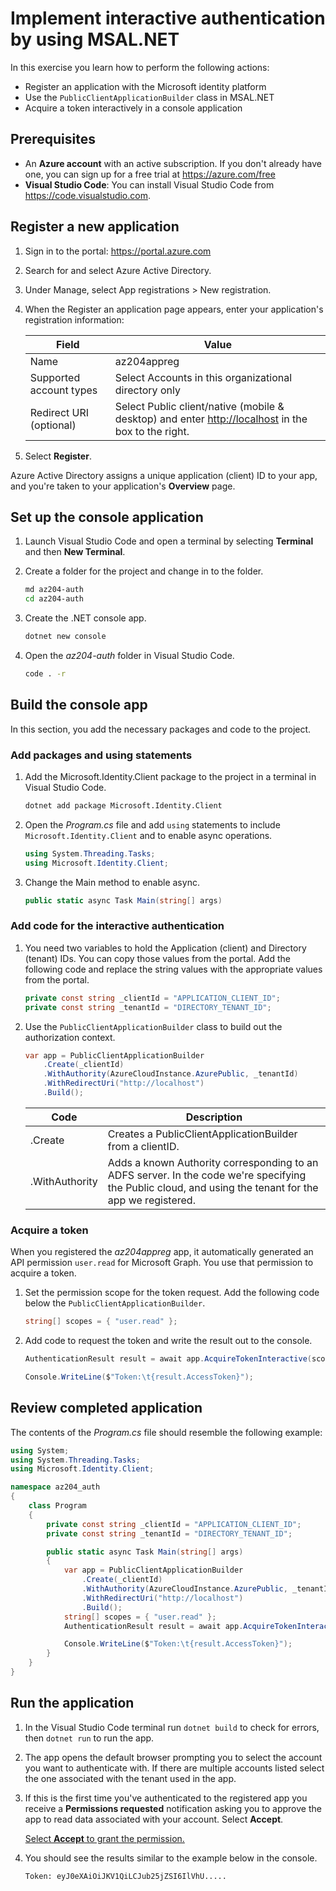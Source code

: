 # Implement interactive authentication by using MSAL.NET

In this exercise you learn how to perform the following actions:

- Register an application with the Microsoft identity platform
- Use the `PublicClientApplicationBuilder` class in MSAL.NET
- Acquire a token interactively in a console application

## Prerequisites

- An **Azure account** with an active subscription. If you don't already have one, you can sign up for a free trial at <https://azure.com/free>
- **Visual Studio Code**: You can install Visual Studio Code from <https://code.visualstudio.com>.

## Register a new application

1. Sign in to the portal: <https://portal.azure.com>
1. Search for and select Azure Active Directory.
1. Under Manage, select App registrations > New registration.
1. When the Register an application page appears, enter your application's registration information:

   | Field                   | Value                                                                                                |
   | ----------------------- | ---------------------------------------------------------------------------------------------------- |
   | Name                    | az204appreg                                                                                          |
   | Supported account types | Select Accounts in this organizational directory only                                                |
   | Redirect URI (optional) | Select Public client/native (mobile & desktop) and enter <http://localhost> in the box to the right. |

1. Select **Register**.

Azure Active Directory assigns a unique application (client) ID to your app, and you're taken to your application's **Overview** page.

## Set up the console application

1. Launch Visual Studio Code and open a terminal by selecting **Terminal** and then **New Terminal**.
1. Create a folder for the project and change in to the folder.

   ```sh
   md az204-auth
   cd az204-auth
   ```

1. Create the .NET console app.

   ```sh
   dotnet new console
   ```

1. Open the _az204-auth_ folder in Visual Studio Code.

   ```sh
   code . -r
   ```

## Build the console app

In this section, you add the necessary packages and code to the project.

### Add packages and using statements

1. Add the Microsoft.Identity.Client package to the project in a terminal in Visual Studio Code.

   ```sh
   dotnet add package Microsoft.Identity.Client
   ```

1. Open the _Program.cs_ file and add `using` statements to include `Microsoft.Identity.Client` and to enable async operations.

   ```csharp
   using System.Threading.Tasks;
   using Microsoft.Identity.Client;
   ```

1. Change the Main method to enable async.

   ```csharp
   public static async Task Main(string[] args)
   ```

### Add code for the interactive authentication

1. You need two variables to hold the Application (client) and Directory (tenant) IDs. You can copy those values from the portal. Add the following code and replace the string values with the appropriate values from the portal.

   ```csharp
   private const string _clientId = "APPLICATION_CLIENT_ID";
   private const string _tenantId = "DIRECTORY_TENANT_ID";
   ```

1. Use the `PublicClientApplicationBuilder` class to build out the authorization context.

   ```csharp
   var app = PublicClientApplicationBuilder
       .Create(_clientId)
       .WithAuthority(AzureCloudInstance.AzurePublic, _tenantId)
       .WithRedirectUri("http://localhost")
       .Build();
   ```

   | Code           | Description                                                                                                                                            |
   | -------------- | ------------------------------------------------------------------------------------------------------------------------------------------------------ |
   | .Create        | Creates a PublicClientApplicationBuilder from a clientID.                                                                                              |
   | .WithAuthority | Adds a known Authority corresponding to an ADFS server. In the code we're specifying the Public cloud, and using the tenant for the app we registered. |

### Acquire a token

When you registered the _az204appreg_ app, it automatically generated an API permission `user.read` for Microsoft Graph. You use that permission to acquire a token.

1. Set the permission scope for the token request. Add the following code below the `PublicClientApplicationBuilder`.

   ```csharp
   string[] scopes = { "user.read" };
   ```

1. Add code to request the token and write the result out to the console.

   ```csharp
   AuthenticationResult result = await app.AcquireTokenInteractive(scopes).ExecuteAsync();

   Console.WriteLine($"Token:\t{result.AccessToken}");
   ```

## Review completed application

The contents of the _Program.cs_ file should resemble the following example:

```csharp
using System;
using System.Threading.Tasks;
using Microsoft.Identity.Client;

namespace az204_auth
{
    class Program
    {
        private const string _clientId = "APPLICATION_CLIENT_ID";
        private const string _tenantId = "DIRECTORY_TENANT_ID";

        public static async Task Main(string[] args)
        {
            var app = PublicClientApplicationBuilder
                .Create(_clientId)
                .WithAuthority(AzureCloudInstance.AzurePublic, _tenantId)
                .WithRedirectUri("http://localhost")
                .Build();
            string[] scopes = { "user.read" };
            AuthenticationResult result = await app.AcquireTokenInteractive(scopes).ExecuteAsync();

            Console.WriteLine($"Token:\t{result.AccessToken}");
        }
    }
}
```

## Run the application

1. In the Visual Studio Code terminal run `dotnet build` to check for errors, then `dotnet run` to run the app.

1. The app opens the default browser prompting you to select the account you want to authenticate with. If there are multiple accounts listed select the one associated with the tenant used in the app.

1. If this is the first time you've authenticated to the registered app you receive a **Permissions requested** notification asking you to approve the app to read data associated with your account. Select **Accept**.

   [Select **Accept** to grant the permission.](https://learn.microsoft.com/en-us/training/wwl-azure/implement-authentication-by-using-microsoft-authentication-library/media/permission-consent.png)

1. You should see the results similar to the example below in the console.

   ```txt
   Token: eyJ0eXAiOiJKV1QiLCJub25jZSI6IlVhU.....
   ```
